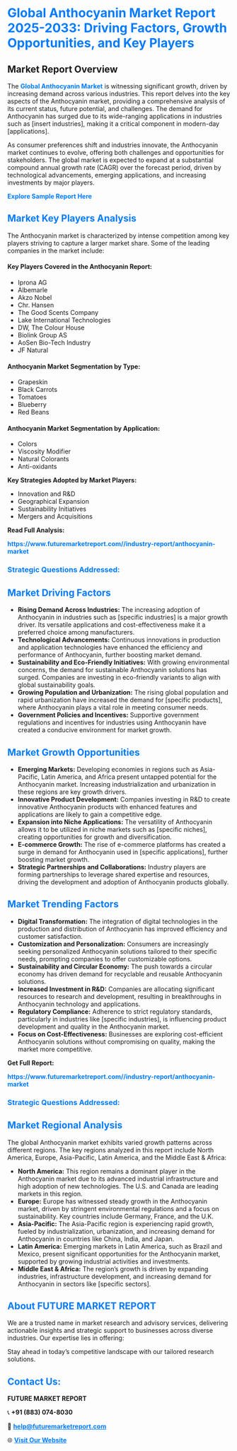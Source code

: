 <h1 style="color: #007BFF;">Global Anthocyanin Market Report 2025-2033: Driving Factors, Growth Opportunities, and Key Players</h1>

<section id="overview">
<h2>Market Report Overview</h2>
<p>The <a href="https://www.futuremarketreport.com//industry-report/anthocyanin-market" style="color: #007BFF; text-decoration: none;"><strong>Global Anthocyanin Market</strong></a> is witnessing significant growth, driven by increasing demand across various industries. This report delves into the key aspects of the Anthocyanin market, providing a comprehensive analysis of its current status, future potential, and challenges. The demand for Anthocyanin has surged due to its wide-ranging applications in industries such as [insert industries], making it a critical component in modern-day [applications].</p>
<p>As consumer preferences shift and industries innovate, the Anthocyanin market continues to evolve, offering both challenges and opportunities for stakeholders. The global market is expected to expand at a substantial compound annual growth rate (CAGR) over the forecast period, driven by technological advancements, emerging applications, and increasing investments by major players.</p>
</section>

<section id="overview">
<p><a href="https://www.futuremarketreport.com//request-sample/reportId=63121" style="color: #007BFF; text-decoration: none;"><strong>Explore Sample Report Here</strong></a></p>
</section>

<section id="key-players">
<h2 style="color: #007BFF;">Market Key Players Analysis</h2>
<p>The Anthocyanin market is characterized by intense competition among key players striving to capture a larger market share. Some of the leading companies in the market include:</p>
<h4>Key Players Covered in the Anthocyanin Report:</h4>
<ul><li>Iprona AG</li><li>Albemarle</li><li>Akzo Nobel</li><li>Chr. Hansen</li><li>The Good Scents Company</li><li>Lake International Technologies</li><li>DW, The Colour House</li><li>Biolink Group AS</li><li>AoSen Bio-Tech Industry</li><li>JF Natural</li></ul>
<h4>Anthocyanin Market Segmentation by Type:</h4>
<ul><li>Grapeskin</li><li>Black Carrots</li><li>Tomatoes</li><li>Blueberry</li><li>Red Beans</li></ul>

<h4>Anthocyanin Market Segmentation by Application:</h4>
<ul><li>Colors</li><li>Viscosity Modifier</li><li>Natural Colorants</li><li>Anti-oxidants</li></ul>
<p><strong>Key Strategies Adopted by Market Players:</strong></p>
<ul>
<li>Innovation and R&D</li>
<li>Geographical Expansion</li>
<li>Sustainability Initiatives</li>
<li>Mergers and Acquisitions</li>
</ul>
</section>

<section>
<p><strong>Read Full Analysis: </strong></p><a href="https://www.futuremarketreport.com//industry-report/anthocyanin-market" style="color: #007BFF; text-decoration: none;"><strong>https://www.futuremarketreport.com//industry-report/anthocyanin-market</strong></a>
<h3 style="color: #007BFF;">Strategic Questions Addressed:</h3>
</section>

<section id="driving-factors">
<h2 style="color: #007BFF;">Market Driving Factors</h2>
<ul>
<li><strong>Rising Demand Across Industries:</strong> The increasing adoption of Anthocyanin in industries such as [specific industries] is a major growth driver. Its versatile applications and cost-effectiveness make it a preferred choice among manufacturers.</li>
<li><strong>Technological Advancements:</strong> Continuous innovations in production and application technologies have enhanced the efficiency and performance of Anthocyanin, further boosting market demand.</li>
<li><strong>Sustainability and Eco-Friendly Initiatives:</strong> With growing environmental concerns, the demand for sustainable Anthocyanin solutions has surged. Companies are investing in eco-friendly variants to align with global sustainability goals.</li>
<li><strong>Growing Population and Urbanization:</strong> The rising global population and rapid urbanization have increased the demand for [specific products], where Anthocyanin plays a vital role in meeting consumer needs.</li>
<li><strong>Government Policies and Incentives:</strong> Supportive government regulations and incentives for industries using Anthocyanin have created a conducive environment for market growth.</li>
</ul>
</section>

<section id="growth-opportunities">
<h2 style="color: #007BFF;">Market Growth Opportunities</h2>
<ul>
<li><strong>Emerging Markets:</strong> Developing economies in regions such as Asia-Pacific, Latin America, and Africa present untapped potential for the Anthocyanin market. Increasing industrialization and urbanization in these regions are key growth drivers.</li>
<li><strong>Innovative Product Development:</strong> Companies investing in R&D to create innovative Anthocyanin products with enhanced features and applications are likely to gain a competitive edge.</li>
<li><strong>Expansion into Niche Applications:</strong> The versatility of Anthocyanin allows it to be utilized in niche markets such as [specific niches], creating opportunities for growth and diversification.</li>
<li><strong>E-commerce Growth:</strong> The rise of e-commerce platforms has created a surge in demand for Anthocyanin used in [specific applications], further boosting market growth.</li>
<li><strong>Strategic Partnerships and Collaborations:</strong> Industry players are forming partnerships to leverage shared expertise and resources, driving the development and adoption of Anthocyanin products globally.</li>
</ul>
</section>

<section id="trending-factors">
<h2 style="color: #007BFF;">Market Trending Factors</h2>
<ul>
<li><strong>Digital Transformation:</strong> The integration of digital technologies in the production and distribution of Anthocyanin has improved efficiency and customer satisfaction.</li>
<li><strong>Customization and Personalization:</strong> Consumers are increasingly seeking personalized Anthocyanin solutions tailored to their specific needs, prompting companies to offer customizable options.</li>
<li><strong>Sustainability and Circular Economy:</strong> The push towards a circular economy has driven demand for recyclable and reusable Anthocyanin solutions.</li>
<li><strong>Increased Investment in R&D:</strong> Companies are allocating significant resources to research and development, resulting in breakthroughs in Anthocyanin technology and applications.</li>
<li><strong>Regulatory Compliance:</strong> Adherence to strict regulatory standards, particularly in industries like [specific industries], is influencing product development and quality in the Anthocyanin market.</li>
<li><strong>Focus on Cost-Effectiveness:</strong> Businesses are exploring cost-efficient Anthocyanin solutions without compromising on quality, making the market more competitive.</li>
</ul>
</section>

<section>
<p><strong>Get Full Report: </strong></p><a href="https://www.futuremarketreport.com//industry-report/anthocyanin-market" style="color: #007BFF; text-decoration: none;"><strong>https://www.futuremarketreport.com//industry-report/anthocyanin-market</strong></a>
<h3 style="color: #007BFF;">Strategic Questions Addressed:</h3>
</section>


<section id="regional-analysis">
<h2 style="color: #007BFF;">Market Regional Analysis</h2>
<p>The global Anthocyanin market exhibits varied growth patterns across different regions. The key regions analyzed in this report include North America, Europe, Asia-Pacific, Latin America, and the Middle East & Africa:</p>
<ul>
<li><strong>North America:</strong> This region remains a dominant player in the Anthocyanin market due to its advanced industrial infrastructure and high adoption of new technologies. The U.S. and Canada are leading markets in this region.</li>
<li><strong>Europe:</strong> Europe has witnessed steady growth in the Anthocyanin market, driven by stringent environmental regulations and a focus on sustainability. Key countries include Germany, France, and the U.K.</li>
<li><strong>Asia-Pacific:</strong> The Asia-Pacific region is experiencing rapid growth, fueled by industrialization, urbanization, and increasing demand for Anthocyanin in countries like China, India, and Japan.</li>
<li><strong>Latin America:</strong> Emerging markets in Latin America, such as Brazil and Mexico, present significant opportunities for the Anthocyanin market, supported by growing industrial activities and investments.</li>
<li><strong>Middle East & Africa:</strong> The region’s growth is driven by expanding industries, infrastructure development, and increasing demand for Anthocyanin in sectors like [specific sectors].</li>
</ul>
</section>

<footer>
<h2 style="color: #007BFF;">About FUTURE MARKET REPORT</h2>
<p>We are a trusted name in market research and advisory services, delivering actionable insights and strategic support to businesses across diverse industries. Our expertise lies in offering:</p>

<p>Stay ahead in today’s competitive landscape with our tailored research solutions.</p>

<h2 style="color: #007BFF;">Contact Us:</h2>
<p><strong>FUTURE MARKET REPORT</strong></p>
<p>📞 <strong>+91 (883) 074-8030</strong></p>
<p>📧 <strong><a href="mailto:help@futuremarketreport.com" style="color: #007BFF;">help@futuremarketreport.com</a></strong></p>
<p>🌐 <strong><a href="https://www.futuremarketreport.com/" style="color: #007BFF;">Visit Our Website</a></strong></p>
</footer>